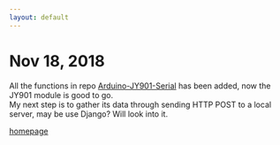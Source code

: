 ```yaml
---
layout: default
---
```


# Nov 18, 2018

All the functions in repo [Arduino-JY901-Serial](https://github.com/tic-toc-developer/Arduino-JY901-Serial) has been added, now the JY901 module is good to go.  
My next step is to gather its data through sending HTTP POST to a local server, may be use Django? Will look into it.

[homepage](/)
